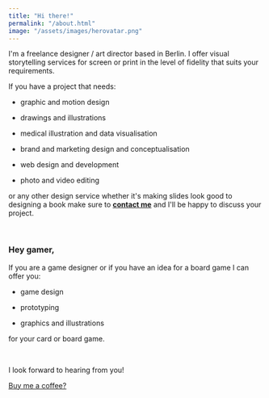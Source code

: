 ```yaml
---
title: "Hi there!"
permalink: "/about.html"
image: "/assets/images/herovatar.png"
---
```


I'm a freelance designer / art director based in Berlin. I offer visual storytelling services for screen or print in the level of fidelity that suits your requirements. 

If you have a project that needs:

- graphic and motion design

- drawings and illustrations

- medical illustration and data visualisation

- brand and marketing design and conceptualisation

- web design and development

- photo and video editing

or any other design service whether it's making slides look good to designing a book make sure to **[contact me](https://kapazoglu.info/contact.html)** and I'll be happy to discuss your project.

<br>

### Hey gamer,
If you are a game designer or if you have an idea for a board game I can offer you:

- game design

- prototyping

- graphics and illustrations

for your card or board game.

<br>

I look forward to hearing from you!

<a target="_blank" class="btn btn-warning" href="https://www.buymeacoffee.com/kapazoglou"><i class="fa fa-coffee"></i> Buy me a coffee?</a>
